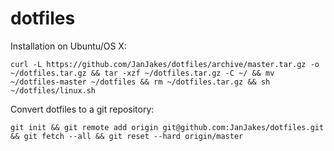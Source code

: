 dotfiles
========

Installation on Ubuntu/OS X:
```
curl -L https://github.com/JanJakes/dotfiles/archive/master.tar.gz -o ~/dotfiles.tar.gz && tar -xzf ~/dotfiles.tar.gz -C ~/ && mv ~/dotfiles-master ~/dotfiles && rm ~/dotfiles.tar.gz && sh ~/dotfiles/linux.sh
```

Convert dotfiles to a git repository:
```
git init && git remote add origin git@github.com:JanJakes/dotfiles.git && git fetch --all && git reset --hard origin/master
```
